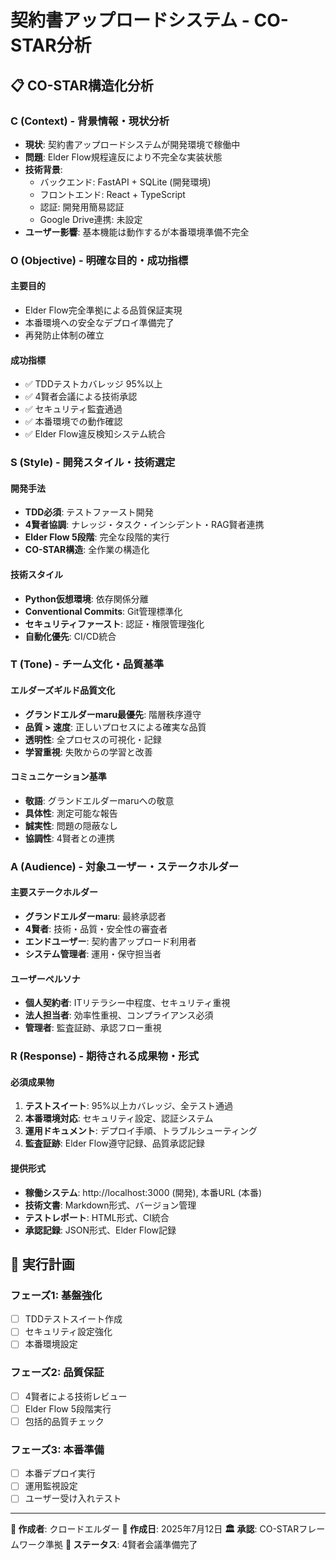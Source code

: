 # 契約書アップロードシステム - CO-STAR分析

## 📋 CO-STAR構造化分析

### **C (Context) - 背景情報・現状分析**
- **現状**: 契約書アップロードシステムが開発環境で稼働中
- **問題**: Elder Flow規程違反により不完全な実装状態
- **技術背景**:
  - バックエンド: FastAPI + SQLite (開発環境)
  - フロントエンド: React + TypeScript
  - 認証: 開発用簡易認証
  - Google Drive連携: 未設定
- **ユーザー影響**: 基本機能は動作するが本番環境準備不完全

### **O (Objective) - 明確な目的・成功指標**
#### 主要目的
- Elder Flow完全準拠による品質保証実現
- 本番環境への安全なデプロイ準備完了
- 再発防止体制の確立

#### 成功指標
- ✅ TDDテストカバレッジ 95%以上
- ✅ 4賢者会議による技術承認
- ✅ セキュリティ監査通過
- ✅ 本番環境での動作確認
- ✅ Elder Flow違反検知システム統合

### **S (Style) - 開発スタイル・技術選定**
#### 開発手法
- **TDD必須**: テストファースト開発
- **4賢者協調**: ナレッジ・タスク・インシデント・RAG賢者連携
- **Elder Flow 5段階**: 完全な段階的実行
- **CO-STAR構造**: 全作業の構造化

#### 技術スタイル
- **Python仮想環境**: 依存関係分離
- **Conventional Commits**: Git管理標準化
- **セキュリティファースト**: 認証・権限管理強化
- **自動化優先**: CI/CD統合

### **T (Tone) - チーム文化・品質基準**
#### エルダーズギルド品質文化
- **グランドエルダーmaru最優先**: 階層秩序遵守
- **品質 > 速度**: 正しいプロセスによる確実な品質
- **透明性**: 全プロセスの可視化・記録
- **学習重視**: 失敗からの学習と改善

#### コミュニケーション基準
- **敬語**: グランドエルダーmaruへの敬意
- **具体性**: 測定可能な報告
- **誠実性**: 問題の隠蔽なし
- **協調性**: 4賢者との連携

### **A (Audience) - 対象ユーザー・ステークホルダー**
#### 主要ステークホルダー
- **グランドエルダーmaru**: 最終承認者
- **4賢者**: 技術・品質・安全性の審査者
- **エンドユーザー**: 契約書アップロード利用者
- **システム管理者**: 運用・保守担当者

#### ユーザーペルソナ
- **個人契約者**: ITリテラシー中程度、セキュリティ重視
- **法人担当者**: 効率性重視、コンプライアンス必須
- **管理者**: 監査証跡、承認フロー重視

### **R (Response) - 期待される成果物・形式**
#### 必須成果物
1. **テストスイート**: 95%以上カバレッジ、全テスト通過
2. **本番環境対応**: セキュリティ設定、認証システム
3. **運用ドキュメント**: デプロイ手順、トラブルシューティング
4. **監査証跡**: Elder Flow遵守記録、品質承認記録

#### 提供形式
- **稼働システム**: http://localhost:3000 (開発), 本番URL (本番)
- **技術文書**: Markdown形式、バージョン管理
- **テストレポート**: HTML形式、CI統合
- **承認記録**: JSON形式、Elder Flow記録

## 🎯 実行計画

### フェーズ1: 基盤強化
- [ ] TDDテストスイート作成
- [ ] セキュリティ設定強化
- [ ] 本番環境設定

### フェーズ2: 品質保証
- [ ] 4賢者による技術レビュー
- [ ] Elder Flow 5段階実行
- [ ] 包括的品質チェック

### フェーズ3: 本番準備
- [ ] 本番デプロイ実行
- [ ] 運用監視設定
- [ ] ユーザー受け入れテスト

---

**📝 作成者**: クロードエルダー
**📅 作成日**: 2025年7月12日
**🏛️ 承認**: CO-STARフレームワーク準拠
**🔄 ステータス**: 4賢者会議準備完了
